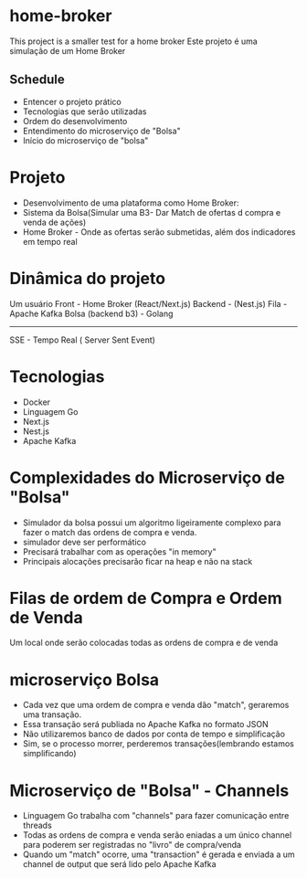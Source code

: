 # home-broker
This project is a smaller test for a home broker
Este projeto é uma simulação de um Home Broker

## Schedule
- Entencer o projeto prático
- Tecnologias que serão utilizadas
- Ordem do desenvolvimento
- Entendimento do microserviço de "Bolsa"
- Início do microserviço de "bolsa"

# Projeto

- Desenvolvimento de uma plataforma como Home Broker:
- Sistema da Bolsa(Simular uma B3- Dar Match de ofertas d compra e venda de ações)
- Home Broker - Onde as ofertas serão submetidas, além dos indicadores em tempo real

# Dinâmica do projeto

Um usuário
Front - Home Broker (React/Next.js)
Backend -  (Nest.js)
Fila  - Apache Kafka
Bolsa (backend b3) - Golang

----------------
SSE - Tempo Real ( Server Sent Event)

# Tecnologias
 - Docker
 - Linguagem Go
 - Next.js
 - Nest.js
 - Apache Kafka

 # Complexidades do Microserviço de "Bolsa"
 - Simulador da bolsa possui um algoritmo ligeiramente complexo para fazer o match das ordens de compra e venda.
 - simulador deve ser performático
 - Precisará trabalhar com as operações "in memory"
 - Principais alocações precisarão ficar na heap e não na stack

 # Filas de ordem de Compra e Ordem de Venda
 Um local onde serão colocadas todas as ordens de compra e de venda
 
 # microserviço Bolsa
 - Cada vez que uma ordem de compra e venda dão "match", geraremos uma transação.
 - Essa transação será publiada no Apache Kafka no formato JSON
 - Não utilizaremos banco de dados por conta de tempo e simplificação
 - Sim, se o processo morrer, perderemos transações(lembrando estamos simplificando)

 # Microserviço de "Bolsa" - Channels
 - Linguagem Go trabalha com "channels" para fazer comunicação entre threads
 - Todas as ordens de compra e venda serão eniadas a um único channel para poderem ser registradas no "livro" de compra/venda
 - Quando um "match" ocorre, uma "transaction" é gerada e enviada a um channel de output que será lido pelo Apache Kafka

